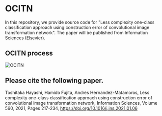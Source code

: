 # OCITN
In this repository, we provide source code for "Less complexity one-class classification approach using construction error of convolutional image transformation network".
The paper will be published from Information Sciences (Elsevier).


## OCITN process
![OCITN](https://user-images.githubusercontent.com/32119345/108633647-aa9aac80-74b8-11eb-9bc4-ad2fb2dc0036.png)






## Please cite the following paper.
Toshitaka Hayashi, Hamido Fujita, Andres Hernandez-Matamoros, Less complexity one-class classification approach using construction error of convolutional image transformation network, Information Sciences, Volume 560, 2021, Pages 217-234, https://doi.org/10.1016/j.ins.2021.01.06
